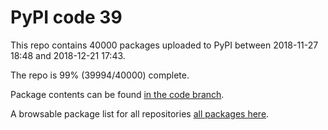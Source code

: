# PyPI code 39

This repo contains 40000 packages uploaded to PyPI between 
2018-11-27 18:48 and 2018-12-21 17:43.

The repo is 99% (39994/40000) complete.

Package contents can be found [in the code branch](https://github.com/pypi-data/pypi-mirror-39/tree/code/packages).

A browsable package list for all repositories [all packages here](https://pypi-data.github.io/website/repositories/pypi-mirror-39).


